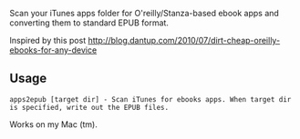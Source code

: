 Scan your iTunes apps folder for O'reilly/Stanza-based ebook apps and converting them to standard EPUB format.

Inspired by this post http://blog.dantup.com/2010/07/dirt-cheap-oreilly-ebooks-for-any-device

Usage
-----

    apps2epub [target dir] - Scan iTunes for ebooks apps. When target dir is specified, write out the EPUB files.

Works on my Mac (tm).   
